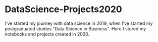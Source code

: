 # DataScience-Projects2020
I've started my journey with data science in 2019, when I've started my postgraduated studies "Data Science in Business". Here I stored my notebooks and projects created in 2020.
